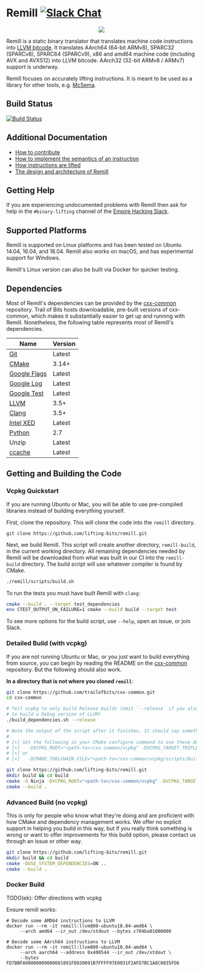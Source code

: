 # Remill [![Slack Chat](http://empireslacking.herokuapp.com/badge.svg)](https://empireslacking.herokuapp.com/)

<p align="center">
     <img src="docs/images/remill_logo.png" />
</p>

Remill is a static binary translator that translates machine code instructions into [LLVM bitcode](http://llvm.org/docs/LangRef.html). It translates AArch64 (64-bit ARMv8), SPARC32 (SPARCv8), SPARC64 (SPARCv9), x86 and amd64 machine code (including AVX and AVX512) into LLVM bitcode. AArch32 (32-bit ARMv8 / ARMv7) support is underway.

Remill focuses on accurately lifting instructions. It is meant to be used as a library for other tools, e.g. [McSema](https://github.com/lifting-bits/mcsema).

## Build Status

[![Build Status](https://img.shields.io/github/workflow/status/lifting-bits/remill/CI/master)](https://github.com/lifting-bits/remill/actions?query=workflow%3ACI)

## Additional Documentation

 - [How to contribute](docs/CONTRIBUTING.md)
 - [How to implement the semantics of an instruction](docs/ADD_AN_INSTRUCTION.md)
 - [How instructions are lifted](docs/LIFE_OF_AN_INSTRUCTION.md)
 - [The design and architecture of Remill](docs/DESIGN.md)

## Getting Help

If you are experiencing undocumented problems with Remill then ask for help in the `#binary-lifting` channel of the [Empire Hacking Slack](https://empireslacking.herokuapp.com/).

## Supported Platforms

Remill is supported on Linux platforms and has been tested on Ubuntu 14.04, 16.04, and 18.04. Remill also works on macOS, and has experimental support for Windows.

Remill's Linux version can also be built via Docker for quicker testing.

## Dependencies

Most of Remill's dependencies can be provided by the [cxx-common](https://github.com/trailofbits/cxx-common) repository. Trail of Bits hosts downloadable, pre-built versions of cxx-common, which makes it substantially easier to get up and running with Remill. Nonetheless, the following table represents most of Remill's dependencies.

| Name | Version |
| ---- | ------- |
| [Git](https://git-scm.com/) | Latest |
| [CMake](https://cmake.org/) | 3.14+ |
| [Google Flags](https://github.com/google/glog) | Latest |
| [Google Log](https://github.com/google/glog) | Latest |
| [Google Test](https://github.com/google/googletest) | Latest |
| [LLVM](http://llvm.org/) | 3.5+ |
| [Clang](http://clang.llvm.org/) | 3.5+ |
| [Intel XED](https://software.intel.com/en-us/articles/xed-x86-encoder-decoder-software-library) | Latest |
| [Python](https://www.python.org/) | 2.7 |
| Unzip | Latest |
| [ccache](https://ccache.dev/) | Latest |

## Getting and Building the Code

### Vcpkg Quickstart

If you are running Ubuntu or Mac, you will be able to use pre-compiled libraries instead of building everything yourself.

First, clone the repository. This will clone the code into the `remill` directory.

```shell
git clone https://github.com/lifting-bits/remill.git
```

Next, we build Remill. This script will create another directory, `remill-build`, in the current working directory. All remaining dependencies needed by Remill will be downloaded from what was built in our CI into the `remill-build` directory. The build script will use whatever compiler is found by CMake.

```bash
./remill/scripts/build.sh
```

To run the tests you must have built Remill with `clang`:

```bash
cmake --build . --target test_dependencies
env CTEST_OUTPUT_ON_FAILURE=1 cmake --build build --target test
```

To see more options for the build script, use `--help`, open an issue, or join Slack.

### Detailed Build (with vcpkg)

If you are not running Ubuntu or Mac, or you just want to build everything from source, you can begin by reading the README on the [cxx-common](https://github.com/trailofbits/cxx-common) repository. But the following should also work.

**In a directory that is not where you cloned `remill`**:
```bash
git clone https://github.com/trailofbits/cxx-common.git
cd cxx-common

# Tell vcpkg to only build Release builds (omit `--release` if you also want
# to build a Debug version of LLVM)
./build_dependencies.sh --release

# Note the output of the script after it finishes. It should say something like the following (on linux):
# 
# [+] Set the following in your CMake configure command to use these dependencies!
# [+]   -DVCPKG_ROOT="<path-to>/cxx-common/vcpkg" -DVCPKG_TARGET_TRIPLET=x64-linux-rel
# [+] or
# [+]   -DCMAKE_TOOLCHAIN_FILE="<path-to>/cxx-common/vcpkg/scripts/buildsystems/vcpkg.cmake" -DVCPKG_TARGET_TRIPLET=x64-linux-rel

git clone https://github.com/lifting-bits/remill.git
mkdir build && cd build
cmake -G Ninja -DVCPKG_ROOT="<path-to>/cxx-common/vcpkg" -DVCPKG_TARGET_TRIPLET=x64-linux-rel ..
cmake --build .
```

### Advanced Build (no vcpkg)

This is only for people who know what they're doing and are proficient with how CMake and dependency management works. We offer no explicit support in helping you build in this way, but if you really think something is wrong or want to offer improvements for this build option, please contact us through an issue or other way.

```bash
git clone https://github.com/lifting-bits/remill.git
mkdir build && cd build
cmake -DUSE_SYSTEM_DEPENDENCIES=ON ..
cmake --build .
```

### Docker Build

TODO(ek): Offer directions with vcpkg

Ensure remill works:
```shell
# Decode some AMD64 instructions to LLVM
docker run --rm -it remill:llvm800-ubuntu18.04-amd64 \
     --arch amd64 --ir_out /dev/stdout --bytes c704ba01000000
     
# Decode some AArch64 instructions to LLVM
docker run --rm -it remill:llvm800-ubuntu18.04-amd64 \
     --arch aarch64 --address 0x400544 --ir_out /dev/stdout \
     --bytes FD7BBFA90000009000601891FD030091B7FFFF97E0031F2AFD7BC1A8C0035FD6
```
